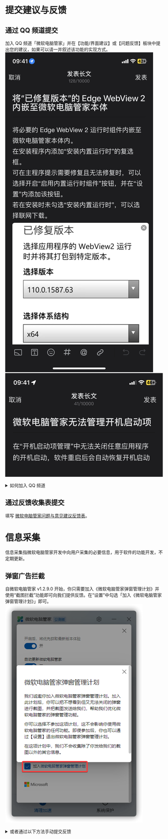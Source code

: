 # 提交建议与反馈

## 通过 QQ 频道提交
加入 QQ 频道「微软电脑管家」并在【功能/界面建议】或【问题反馈】板块中提出您的建议，如果可以请一并叙述该功能的实现方式。
![](assets\appendix\connect-with-us\submit-a-suggestion.png)
![](assets\appendix\connect-with-us\submit-a-question.png)

<details>

<summary>如何加入 QQ 频道</summary>

1. 点击右上角“关注我们”-“官方 QQ 频道”。

2. 使用移动端 QQ 频道搜索「微软电脑管家」。

:::warning 注意
目前，QQ 频道搜索 **仅支持移动端操作**，桌面用户请使用移动端加入，然后才能在 PCQQ 频道使用。
:::

</details>

## 通过反馈收集表提交
填写 [微软电脑管家问题与意见建议反馈表](https://docs.qq.com/form/page/DR0lRWlN2dW1GRGZ6)。

# 信息采集
信息采集指微软电脑管家开发中向用户采集的必要信息，用于软件的功能开发，不定期更新。

## 弹窗广告拦截
自微软电脑管家 v1.2.9.0 开始，你只需要加入《微软电脑管家弹窗管理计划》并使用“截图拦截”功能即可向我们提供反馈。在“设置”中勾选「加入《微软电脑管家弹窗管理计划》」即可。
![](assets\appendix\connect-with-us\pop-up-management.png)

<details>

<summary>或者通过以下方法手动提交反馈</summary>

从 OneDrive 中获取 [Spy++](https://ys8rx-my.sharepoint.com/:f:/g/personal/gucats_ys8rx_onmicrosoft_com/EsfXKZanAY5AkVfITGxnWd4BXzTy6TJ6iK4BTp8FbAKI0g?e=pcGfby)。（或[从 Visual Studio](https://learn.microsoft.com/zh-cn/visualstudio/debugger/how-to-start-spy-increment?view=vs-2022) 中打开）

1. 将压缩包内所有文件解压至空白文件夹内，并直接运行“spyxx_amd64.exe”（若您没有安装 VC++ 运行库请先运行“VC_redist.x64.exe”再打开“spyxx_amd64.exe”）
![](assets\appendix\connect-with-us\pop-up-management\unzip.png)

2. 在第二个功能区选择第五个按钮 [Find Window (Ctrl+F)]。
（若是从 Visual Studio 打开，则以下页面的语言会根据系统语言而定）
![](assets\appendix\connect-with-us\pop-up-management\find-window.png)

3. 在新窗口找到“Finder Tool:”旁的圆形框（红色矩形框中的内容），将其拖动到广告窗口上，并将其中的“Handle”、“Caption”、“Class”、“Style”与“Rect”复制（草绿色矩形框中的内容）
![](assets\appendix\connect-with-us\pop-up-management\result.png)

4. 选取两种方式向我们反馈：
    - a. 粘贴到 [微软电脑管家弹窗拦截定位收集表](https://docs.qq.com/sheet/DRVFPZXJoY0h4WXBU) 中。
    （*本文档没有正确与否， 只是为了方便了解小伙伴们对弹窗的认知，云文档有历史版本，本文档只可更改本人提交内容，请小伙伴自觉遵守。 ）
    - b. 加入 QQ 频道「微软电脑管家」并在【广告弹窗收集】板块中按照《广告弹窗收集表》中所提供的格式发帖。

</details>